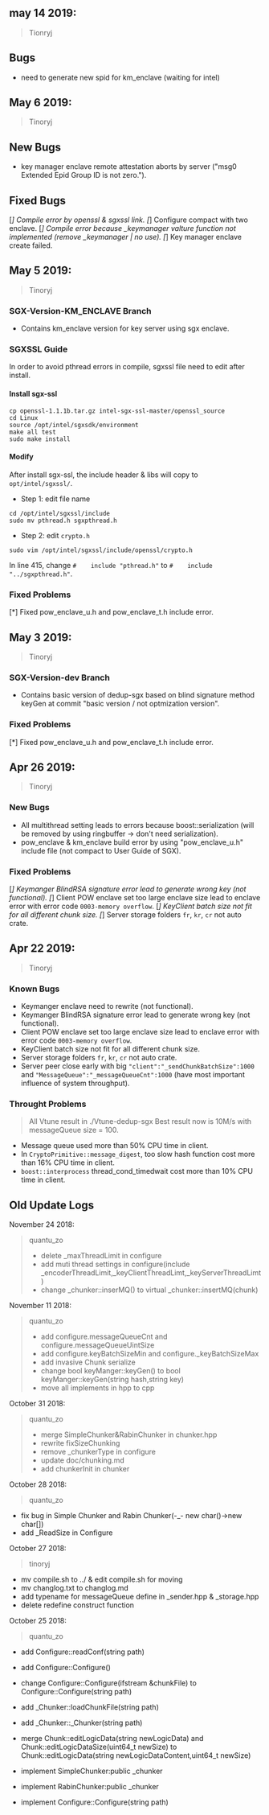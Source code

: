 ## may 14 2019:

> Tionryj

## Bugs

* need to generate new spid for km_enclave (waiting for intel)


## May 6 2019:

> Tinoryj

## New Bugs

* key manager enclave remote attestation aborts by server ("msg0 Extended Epid Group ID is not zero.").

## Fixed Bugs

[*] Compile error by openssl & sgxssl link.
[*] Configure compact with two enclave.
[*] Compile error because _keymanager valture function not implemented (remove _keymanager | no use). 
[*] Key manager enclave create failed.

## May 5 2019:

> Tinoryj

### SGX-Version-KM_ENCLAVE Branch

* Contains km_enclave version for key server using sgx enclave.

### SGXSSL Guide

In order to avoid pthread errors in compile, sgxssl file need to edit after install.

#### Install sgx-ssl

```shell
cp openssl-1.1.1b.tar.gz intel-sgx-ssl-master/openssl_source
cd Linux
source /opt/intel/sgxsdk/environment
make all test
sudo make install
```

#### Modify 

After install sgx-ssl, the include header & libs will copy to `opt/intel/sgxssl/`.

* Step 1: edit file name

```shell
cd /opt/intel/sgxssl/include
sudo mv pthread.h sgxpthread.h
```

* Step 2: edit `crypto.h`

```shell
sudo vim /opt/intel/sgxssl/include/openssl/crypto.h
```

In line 415, change `#    include "pthread.h"` to `#    include "../sgxpthread.h"`.

### Fixed Problems

[*] Fixed pow_enclave_u.h and pow_enclave_t.h include error.


## May 3 2019:

> Tinoryj

### SGX-Version-dev Branch

* Contains basic version of dedup-sgx based on blind signature method keyGen at commit "basic version / not optmization version". 


### Fixed Problems

[*] Fixed pow_enclave_u.h and pow_enclave_t.h include error.


## Apr 26 2019:

> Tinoryj

### New Bugs

* All multithread setting leads to errors because boost::serialization (will be removed by using ringbuffer -> don't need serialization).
* pow_enclave & km_enclave build error by using "pow_enclave_u.h" include file (not compact to User Guide of SGX).

### Fixed Problems

[*] Keymanger BlindRSA signature error lead to generate wrong key (not functional).
[*] Client POW enclave set too large enclave size lead to enclave error with error code `0003-memory overflow`.
[*] KeyClient batch size not fit for all different chunk size.
[*] Server storage folders `fr`, `kr`, `cr` not auto crate.

## Apr 22 2019:

> Tinoryj

### Known Bugs

* Keymanger enclave need to rewrite (not functional).
* Keymanger BlindRSA signature error lead to generate wrong key (not functional).
* Client POW enclave set too large enclave size lead to enclave error with error code `0003-memory overflow`.
* KeyClient batch size not fit for all different chunk size.
* Server storage folders `fr`, `kr`, `cr` not auto crate.
* Server peer close early with big `"client":"_sendChunkBatchSize":1000` and  `"MessageQueue":"_messageQueueCnt":1000` (have most important influence of system throughput).

### Throught Problems

> All Vtune result in ./Vtune-dedup-sgx
> Best result now is 10M/s with messageQueue size = 100.

* Message queue used more than 50% CPU time in client.
* In `CryptoPrimitive::message_digest`, too slow hash function cost more than 16% CPU time in client.
* `boost::interprocess` thread_cond_timedwait cost more than 10% CPU time in client.


## Old Update Logs

November 24 2018:

> quantu_zo
> 
> * delete _maxThreadLimit in configure
> * add muti thread settings in configure(include _encoderThreadLimit,_keyClientThreadLimt,_keyServerThreadLimt)
> * change _chunker::inserMQ() to virtual _chunker::insertMQ(chunk)

November 11 2018:

> quantu_zo
>
> * add configure.messageQueueCnt and configure.messageQueueUintSize
> * add configure.keyBatchSizeMin and configure._keyBatchSizeMax
> * add invasive Chunk serialize
> * change bool keyManger::keyGen() to bool keyManger::keyGen(string hash,string key)
> * move all implements in hpp to cpp



October 31 2018:

> quantu_zo
>
> * merge SimpleChunker&RabinChunker in chunker.hpp
> * rewrite fixSizeChunking
> * remove _chunkerType in configure
> * update doc/chunking.md
> * add chunkerInit in chunker

October 28 2018:

> quantu_zo

* fix bug in Simple Chunker and Rabin Chunker(-_- new char()->new char[])
* add _ReadSize in Configure

October 27 2018:

> tinoryj
* mv compile.sh to ../ & edit compile.sh for moving
* mv changlog.txt to changlog.md
* add typename for messageQueue define in _sender.hpp & _storage.hpp
* delete redefine construct function


October 25 2018:
> quantu_zo
* add Configure::readConf(string path)
* add Configure::Configure()
* change Configure::Configure(ifstream &chunkFile) to Configure::Configure(string path)

* add _Chunker::loadChunkFile(string path)
* add _Chunker::_Chunker(string path)

* merge Chunk::editLogicData(string newLogicData) and Chunk::editLogicDataSize(uint64_t newSize) to Chunk::editLogicData(string newLogicDataContent,uint64_t newSize)

* implement SimpleChunker:public _chunker
* implement RabinChunker:public _chunker
* implement Configure::Configure(string path)
